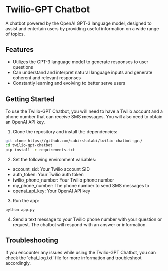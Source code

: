 # Twilio-GPT Chatbot
A chatbot powered by the OpenAI GPT-3 language model, designed to assist and entertain users by providing useful information on a wide range of topics.

## Features
* Utilizes the GPT-3 language model to generate responses to user questions
* Can understand and interpret natural language inputs and generate coherent and relevant responses
* Constantly learning and evolving to better serve users
## Getting Started
To use the Twilio-GPT Chatbot, you will need to have a Twilio account and a phone number that can receive SMS messages. You will also need to obtain an OpenAI API key.
1. Clone the repository and install the dependencies:
```bash
git clone https://github.com/sabirshalabi/twilio-chatbot-gpt/
cd twilio-gpt-chatbot
pip install -r requirements.txt
```
2. Set the following environment variables:
* account_sid: Your Twilio account SID
* auth_token: Your Twilio auth token
* twilio_phone_number: Your Twilio phone number
* my_phone_number: The phone number to send SMS messages to
* openai_api_key: Your OpenAI API key
3. Run the app:
```bash 
python app.py
```
4. Send a text message to your Twilio phone number with your question or request. The chatbot will respond with an answer or information.
## Troubleshooting
If you encounter any issues while using the Twilio-GPT Chatbot, you can check the 'chat_log.txt' file for more information and troubleshoot accordingly.

